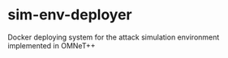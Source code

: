 # sim-env-deployer
Docker deploying system for the attack simulation environment implemented in OMNeT++
